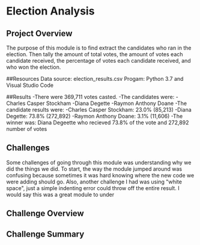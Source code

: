 # Election Analysis

## Project Overview
The purpose of this module is to find extract the candidates who ran in the election. Then tally the amount of total votes, the amount of votes each candidate received, the percentage of votes each candidate received, and who won the election. 

##Resources
Data source: election_results.csv
Progam: Python 3.7 and Visual Studio Code

##Results
-There were 369,711 votes casted.
-The candidates were:
    -Charles Casper Stockham
    -Diana Degette
    -Raymon Anthony Doane
-The candidate results were:
    -Charles Casper Stockham: 23.0% (85,213)
    -Diana Degette: 73.8% (272,892)
    -Raymon Anthony Doane: 3.1% (11,606)
-The winner was:
    Diana Degeette who recieved 73.8% of the vote and 272,892 number of votes
## Challenges
Some challenges of going through this module was understanding why we did the things we did. To start, the way the module jumped around was confusing because sometimes it was hard knowing where the new code we were adding should go. Also, another challenge I had was using "white space", just a simple indenting error could throw off the entire result. I would say this was a great module to under
## Challenge Overview

## Challenge Summary

